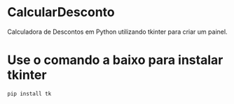 # CalcularDesconto

Calculadora de Descontos em Python utilizando tkinter para criar um painel.

# Use o comando a baixo para instalar tkinter

```cs
pip install tk
```

